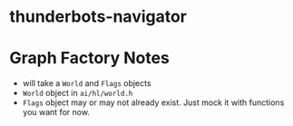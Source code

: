 # thunderbots-navigator

# Graph Factory Notes
- will take a `World` and `Flags` objects
- `World` object in `ai/hl/world.h`
- `Flags` object may or may not already exist. Just mock it with functions you want for now.
